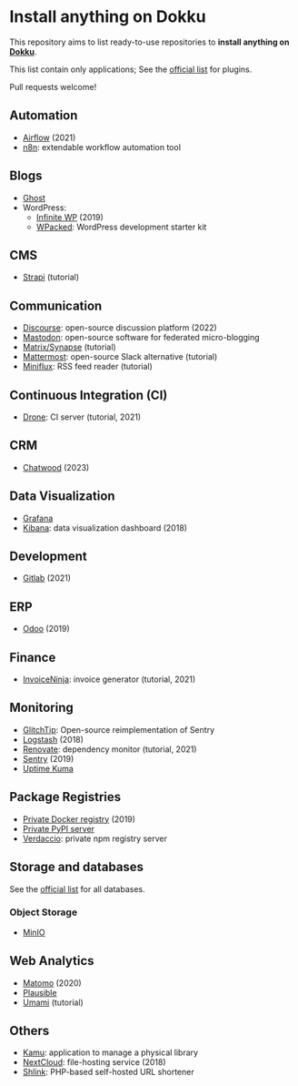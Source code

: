 # Install anything on Dokku

This repository aims to list ready-to-use repositories to **install anything on [Dokku][]**.

This list contain only applications; See the [official list][plugins] for plugins.

Pull requests welcome!

[plugins]: https://github.com/dokku/dokku/blob/master/docs/community/plugins.md#official-plugins

[Dokku]: https://dokku.com/

## Automation

* [Airflow](https://github.com/ohld/airflow-dokku) (2021)
* [n8n](https://github.com/d1ceward/n8n_on_dokku): extendable workflow automation tool

## Blogs

* [Ghost](https://okhlopkov.com/deploy-ghost-blog-with-dokku/)
* WordPress:
    * [Infinite WP](https://github.com/sman591/infinite-wp-dokku) (2019)
    * [WPacked](https://github.com/enricodeleo/wpacked): WordPress development starter kit

## CMS

* [Strapi](https://strapi.io/blog/how-to-deploy-strapi-on-dokku-and-digitalocean) (tutorial)

## Communication

* [Discourse](https://github.com/badsyntax/dokku-discourse): open-source discussion platform (2022)
* [Mastodon](https://github.com/cooperaj/dokku-mastodon): open-source software for federated micro-blogging
* [Matrix/Synapse](https://github.com/holgi/Synapse_On_Dokku) (tutorial)
* [Mattermost](https://tech.bixoto.com/deploy-mattermost-on-dokku/): open-source Slack alternative (tutorial)
* [Miniflux](https://felix.fyi/install-miniflux-using-dokku): RSS feed reader (tutorial)

## Continuous Integration (CI)

* [Drone](https://github.com/code-fabrik/open-knowledge/blob/master/software/dokku/docker-image-deploys/drone-server.md): CI server (tutorial, 2021)

## CRM

* [Chatwood](https://github.com/mvr-studio/chatwoot_on_dokku) (2023)

## Data Visualization

* [Grafana](https://github.com/d1ceward/grafana_on_dokku)
* [Kibana](https://github.com/rclement/dokku-kibana): data visualization dashboard (2018)

## Development

* [Gitlab](https://github.com/hardpixel/dokku-gitlab) (2021)

## ERP

* [Odoo](https://github.com/claudyus/dokku-odoo) (2019)

## Finance

* [InvoiceNinja](https://github.com/code-fabrik/open-knowledge/blob/master/software/dokku/docker-image-deploys/invoiceninja.md): invoice generator (tutorial, 2021)

## Monitoring

* [GlitchTip](https://github.com/b-ggs/dokku-glitchtip): Open-source reimplementation of Sentry
* [Logstash](https://github.com/rclement/dokku-logstash) (2018)
* [Renovate](https://github.com/code-fabrik/open-knowledge/blob/master/software/dokku/docker-image-deploys/renovate.md): dependency monitor (tutorial, 2021)
* [Sentry](https://github.com/mimischi/dokku-sentry) (2019)
* [Uptime Kuma](https://github.com/d1ceward/uptime_kuma_on_dokku)

## Package Registries

* [Private Docker registry](https://github.com/ebeigarts/dokku-private-registry) (2019)
* [Private PyPI server](https://github.com/Bixoto/dokku-pypiserver)
* [Verdaccio](https://github.com/ebeigarts/dokku-verdaccio): private npm registry server

## Storage and databases

See the [official list][plugins] for all databases.

### Object Storage

* [MinIO](https://github.com/d1ceward/minio_on_dokku)

## Web Analytics

* [Matomo](https://github.com/rclement/dokku-matomo) (2020)
* [Plausible](https://github.com/d1ceward/plausible_on_dokku)
* [Umami](https://knowledge.code-fabrik.ch/software/dokku/docker-image-deploys/umami.html) (tutorial)

## Others

* [Kamu](https://github.com/ayr-ton/kamu): application to manage a physical library
* [NextCloud](https://github.com/dionysio/dokku-nextcloud): file-hosting service (2018)
* [Shlink](https://github.com/d1ceward/shlink_on_dokku): PHP-based self-hosted URL shortener
